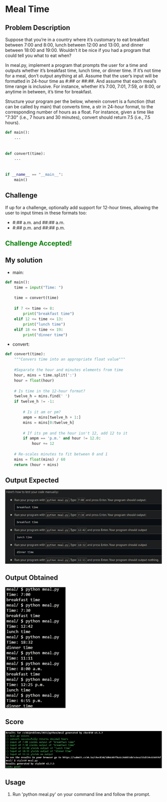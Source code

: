 # Meal Time

## Problem Description

Suppose that you’re in a country where it’s customary to eat breakfast between 7:00 and 8:00, lunch between 12:00 and 13:00, and dinner between 18:00 and 19:00. Wouldn’t it be nice if you had a program that could tell you what to eat when?

In meal.py, implement a program that prompts the user for a time and outputs whether it’s breakfast time, lunch time, or dinner time. If it’s not time for a meal, don’t output anything at all. Assume that the user’s input will be formatted in 24-hour time as #:## or ##:##. And assume that each meal’s time range is inclusive. For instance, whether it’s 7:00, 7:01, 7:59, or 8:00, or anytime in between, it’s time for breakfast.

Structure your program per the below, wherein convert is a function (that can be called by main) that converts time, a str in 24-hour format, to the corresponding number of hours as a float. For instance, given a time like "7:30" (i.e., 7 hours and 30 minutes), convert should return 7.5 (i.e., 7.5 hours).

```python
def main():
    ...


def convert(time):
    ...


if __name__ == "__main__":
    main()
```

## Challenge

If up for a challenge, optionally add support for 12-hour times, allowing the user to input times in these formats too:

- #:## a.m. and ##:## a.m.
- #:## p.m. and ##:## p.m.

<span style="color:green">
<h2>Challenge Accepted!</h2>
</span>

## My solution

- main:

```python
def main():
    time = input("Time: ")

    time = convert(time)

    if 7 <= time <= 8:
        print("breakfast time")
    elif 12 <= time <= 13:
        print("lunch time")
    elif 18 <= time <= 19:
        print("dinner time")
```

- convert:
```python
def convert(time):
    """Convers time into an appropriate float value"""

    #Separate the hour and minutes elements from time
    hour, mins = time.split(':')
    hour = float(hour)

    # Is time in the 12-hour format?
    twelve_h = mins.find(' ')
    if twelve_h != -1:

        # Is it am or pm?
        ampm = mins[twelve_h + 1:]
        mins = mins[0:twelve_h]

        # If its pm and the hour isn't 12, add 12 to it
        if ampm == 'p.m.' and hour != 12.0:
            hour += 12

    # Re-scales minutes to fit between 0 and 1
    mins = float(mins) / 60
    return (hour + mins)
```

## Output Expected

![Output expected](./resources/output_expected.png)

## Output Obtained

![As expected](./resources/output_obtained.png)

## Score

![All good](./resources/score.png)

## Usage

1. Run 'python meal.py' on your command line and follow the prompt.